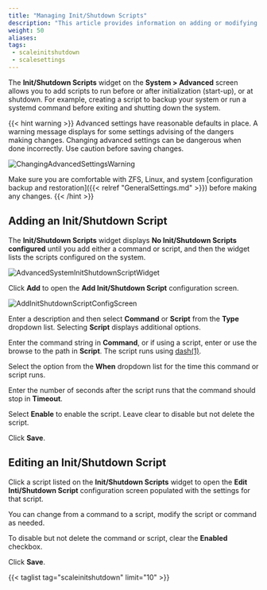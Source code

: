 ```yaml
---
title: "Managing Init/Shutdown Scripts"
description: "This article provides information on adding or modifying init/shutdown scripts in SCALE."
weight: 50
aliases:
tags:
 - scaleinitshutdown
 - scalesettings
---
```



The **Init/Shutdown Scripts** widget on the **System > Advanced** screen allows you to add scripts to run before or after initialization (start-up), or at shutdown. For example, creating a script to backup your system or run a systemd command before exiting and shutting down the system.

{{< hint warning >}} 
Advanced settings have reasonable defaults in place. A warning message displays for some settings advising of the dangers making changes.
Changing advanced settings can be dangerous when done incorrectly. Use caution before saving changes. 

![ChangingAdvancedSettingsWarning](/images/SCALE/22.02/ChangingAdvancedSettingsWarning.png "Changing Advanced Settings Warning") 

Make sure you are comfortable with ZFS, Linux, and system [configuration backup and restoration]({{< relref "GeneralSettings.md" >}}) before making any changes. 
{{< /hint >}}

## Adding an Init/Shutdown Script

The **Init/Shutdown Scripts** widget displays **No Init/Shutdown Scripts configured** until you add either a command or script, and then the widget lists the scripts configured on the system.

![AdvancedSystemInitShutdownScriptWidget](/images/SCALE/22.02/AdvancedSystemInitShutdownScriptWidget.png "SCALE Advanced Settings Init/Shutdown Script Widget") 

Click **Add** to open the **Add Init/Shutdown Script** configuration screen.

![AddInitShutdownScriptConfigScreen](/images/SCALE/22.02/AddInitShutdownScriptConfigScreen.png "SCALE Init/Shutdown Script Settings Screen") 

Enter a description and then select **Command** or **Script** from the **Type** dropdown list. Selecting **Script** displays additional options.

Enter the command string in **Command**, or if using a script, enter or use the browse to the path in **Script**. The script runs using [dash(1)](https://manpages.debian.org/testing/dash/sh.1.en.html "dash(1) Page").

Select the option from the **When** dropdown list for the time this command or script runs.

Enter the number of seconds after the script runs that the command should stop in **Timeout**.

Select **Enable** to enable the script. Leave clear to disable but not delete the script.

Click **Save**.

## Editing an Init/Shutdown Script

Click a script listed on the **Init/Shutdown Scripts** widget to open the **Edit Inti/Shutdown Script** configuration screen populated with the settings for that script.

You can change from a command to a script, modify the script or command as needed.

To disable but not delete the command or script, clear the **Enabled** checkbox.

Click **Save**.

{{< taglist tag="scaleinitshutdown" limit="10" >}}